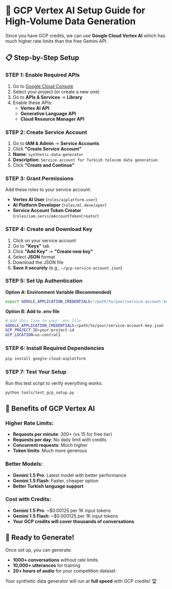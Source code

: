 # 🚀 GCP Vertex AI Setup Guide for High-Volume Data Generation

Since you have GCP credits, we can use **Google Cloud Vertex AI** which has much higher rate limits than the free Gemini API.

## 📋 **Step-by-Step Setup**

### **STEP 1: Enable Required APIs**

1. Go to [Google Cloud Console](https://console.cloud.google.com/)
2. Select your project (or create a new one)
3. Go to **APIs & Services** → **Library**
4. Enable these APIs:
   - **Vertex AI API**
   - **Generative Language API**
   - **Cloud Resource Manager API**

### **STEP 2: Create Service Account**

1. Go to **IAM & Admin** → **Service Accounts**
2. Click **"Create Service Account"**
3. **Name**: `synthetic-data-generator`
4. **Description**: `Service account for Turkish telecom data generation`
5. Click **"Create and Continue"**

### **STEP 3: Grant Permissions**

Add these roles to your service account:

- **Vertex AI User** (`roles/aiplatform.user`)
- **AI Platform Developer** (`roles/ml.developer`)
- **Service Account Token Creator** (`roles/iam.serviceAccountTokenCreator`)

### **STEP 4: Create and Download Key**

1. Click on your service account
2. Go to **"Keys"** tab
3. Click **"Add Key"** → **"Create new key"**
4. Select **JSON** format
5. Download the JSON file
6. **Save it securely** (e.g., `~/gcp-service-account.json`)

### **STEP 5: Set Up Authentication**

**Option A: Environment Variable (Recommended)**

```bash
export GOOGLE_APPLICATION_CREDENTIALS="/path/to/your/service-account-key.json"
```

**Option B: Add to .env file**

```bash
# Add this line to your .env file
GOOGLE_APPLICATION_CREDENTIALS=/path/to/your/service-account-key.json
GCP_PROJECT_ID=your-project-id
GCP_LOCATION=us-central1
```

### **STEP 6: Install Required Dependencies**

```bash
pip install google-cloud-aiplatform
```

### **STEP 7: Test Your Setup**

Run this test script to verify everything works:

```bash
python tools/test_gcp_setup.py
```

## 🎯 **Benefits of GCP Vertex AI**

### **Higher Rate Limits:**

- **Requests per minute**: 300+ (vs 15 for free tier)
- **Requests per day**: No daily limit with credits
- **Concurrent requests**: Much higher
- **Token limits**: Much more generous

### **Better Models:**

- **Gemini 1.5 Pro**: Latest model with better performance
- **Gemini 1.5 Flash**: Faster, cheaper option
- **Better Turkish language support**

### **Cost with Credits:**

- **Gemini 1.5 Pro**: ~$0.00125 per 1K input tokens
- **Gemini 1.5 Flash**: ~$0.000125 per 1K input tokens
- **Your GCP credits will cover thousands of conversations**

## 🚀 **Ready to Generate!**

Once set up, you can generate:

- **1000+ conversations** without rate limits
- **10,000+ utterances** for training
- **20+ hours of audio** for your competition dataset

Your synthetic data generator will run at **full speed** with GCP credits! 🏆
